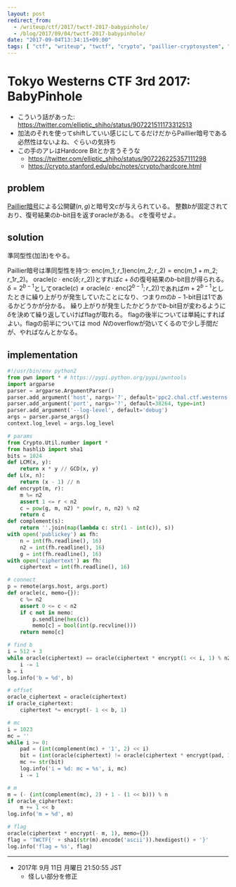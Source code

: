 ```yaml
---
layout: post
redirect_from:
  - /writeup/ctf/2017/twctf-2017-babypinhole/
  - /blog/2017/09/04/twctf-2017-babypinhole/
date: "2017-09-04T13:34:15+09:00"
tags: [ "ctf", "writeup", "twctf", "crypto", "paillier-cryptosystem", "homomorphic-property", "hardcore-bit" ]
---
```


# Tokyo Westerns CTF 3rd 2017: BabyPinhole

-   こういう話があった: <https://twitter.com/elliptic_shiho/status/907221511173312513>
-   加法のそれを使ってshiftしていい感じにしてるだけだからPaillier暗号である必然性はないよね、ぐらいの気持ち
-   この手のアレはHardcore Bitとか言うそうな
    -   <https://twitter.com/elliptic_shiho/status/907226225357111298>
    -   <https://crypto.stanford.edu/pbc/notes/crypto/hardcore.html>

## problem

[Paillier暗号](https://ja.wikipedia.org/wiki/Paillier%E6%9A%97%E5%8F%B7)による公開鍵$(n, g)$と暗号文$c$が与えられている。
整数$b$が固定されており、復号結果の$b$-bit目を返すoracleがある。
$c$を復号せよ。

## solution

準同型性(加法)をやる。

Paillier暗号は準同型性を持つ: $\mathrm{enc}(m\_1 ; r\_1) \mathrm{enc}(m\_2 ; r\_2) = \mathrm{enc}(m\_1 + m\_2 ; r\_1 r\_2)$。
$\mathrm{oracle}(c \cdot \mathrm{enc}(\delta ; r\_2))$とすれば$c + \delta$の復号結果の$b$-bit目が得られる。
$\delta = 2^{b-1}$として$\mathrm{oracle}(c ) \ne \mathrm{oracle}(c \cdot \mathrm{enc}(2^{b-1} ; r\_2))$であれば$m + 2^{b-1}$としたときに繰り上がりが発生していたことになり、つまり$m$の$b-1$-bit目は$1$であるかどうかが分かる。
繰り上がりが発生したかどうかで$b$-bit目が変わるように$\delta$を決めて繰り返していけばflagが取れる。
flagの後半については単純にすればよい。flagの前半については$\bmod N$のoverflowが効いてくるので少し手間だが、やればなんとかなる。

## implementation

``` python
#!/usr/bin/env python2
from pwn import * # https://pypi.python.org/pypi/pwntools
import argparse
parser = argparse.ArgumentParser()
parser.add_argument('host', nargs='?', default='ppc2.chal.ctf.westerns.tokyo')
parser.add_argument('port', nargs='?', default=38264, type=int)
parser.add_argument('--log-level', default='debug')
args = parser.parse_args()
context.log_level = args.log_level

# params
from Crypto.Util.number import *
from hashlib import sha1
bits = 1024
def LCM(x, y):
    return x * y // GCD(x, y)
def L(x, n):
    return (x - 1) // n
def encrypt(m, r):
    m %= n2
    assert 1 <= r < n2
    c = pow(g, m, n2) * pow(r, n, n2) % n2
    return c
def complement(s):
    return ''.join(map(lambda c: str(1 - int(c)), s))
with open('publickey') as fh:
    n = int(fh.readline(), 16)
    n2 = int(fh.readline(), 16)
    g = int(fh.readline(), 16)
with open('ciphertext') as fh:
    ciphertext = int(fh.readline(), 16)

# connect
p = remote(args.host, args.port)
def oracle(c, memo={}):
    c %= n2
    assert 0 <= c < n2
    if c not in memo:
        p.sendline(hex(c))
        memo[c] = bool(int(p.recvline()))
    return memo[c]

# find b
i = 512 + 3
while oracle(ciphertext) == oracle(ciphertext * encrypt(1 << i, 1) % n2):
    i -= 1
b = i
log.info('b = %d', b)

# offset
oracle_ciphertext = oracle(ciphertext)
if oracle_ciphertext:
    ciphertext *= encrypt(- 1 << b, 1)

# mc
i = 1023
mc = ''
while i >= 0:
    pad = (int(complement(mc) + '1', 2) << i)
    bit = (int(oracle(ciphertext) != oracle(ciphertext * encrypt(pad, 1) % n2)))
    mc += str(bit)
    log.info('i = %d: mc = %s', i, mc)
    i -= 1

# m
m = (- (int(complement(mc), 2) + 1 - (1 << b))) % n
if oracle_ciphertext:
    m += 1 << b
log.info('m = %d', m)

# flag
oracle(ciphertext * encrypt(- m, 1), memo={})
flag = 'TWCTF{' + sha1(str(m).encode('ascii')).hexdigest() + '}'
log.info('flag = %s', flag)
```

<hr>

-   2017年  9月 11日 月曜日 21:50:55 JST
    -   怪しい部分を修正
